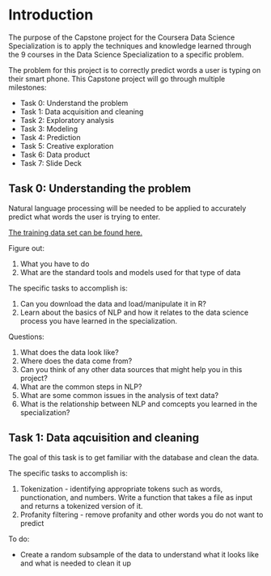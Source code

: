 # Introduction

The purpose of the Capstone project for the Coursera Data Science Specialization is to apply the techniques and knowledge learned through the 9 courses in the Data Science Specialization to a specific problem.

The problem for this project is to correctly predict words a user is typing on their smart phone. This Capstone project will go through multiple milestones:

- Task 0: Understand the problem
- Task 1: Data acquisition and cleaning
- Task 2: Exploratory analysis
- Task 3: Modeling
- Task 4: Prediction
- Task 5: Creative exploration
- Task 6: Data product
- Task 7: Slide Deck

## Task 0: Understanding the problem

Natural language processing will be needed to be applied to accurately predict what words the user is trying to enter.

[The training data set can be found here.](https://d396qusza40orc.cloudfront.net/dsscapstone/dataset/Coursera-SwiftKey.zip)

Figure out:
1. What you have to do
2. What are the standard tools and models used for that type of data

The specific tasks to accomplish is:
1. Can you download the data and load/manipulate it in R?
2. Learn about the basics of NLP and how it relates to the data science process you have learned in the specialization.

Questions:
1. What does the data look like?
2. Where does the data come from?
3. Can you think of any other data sources that might help you in this project?
4. What are the common steps in NLP?
5. What are some common issues in the analysis of text data?
6. What is the relationship between NLP and comcepts you learned in the specialization?

## Task 1: Data aqcuisition and cleaning

The goal of this task is to get familiar with the database and clean the data.

The specific tasks to accomplish is:
1. Tokenization - identifying appropriate tokens such as words, punctionation, and numbers. Write a function that takes a file as input and returns a tokenized version of it.
2. Profanity filtering - remove profanity and other words you do not want to predict

To do:
- Create a random subsample of the data to understand what it looks like and what is needed to clean it up
